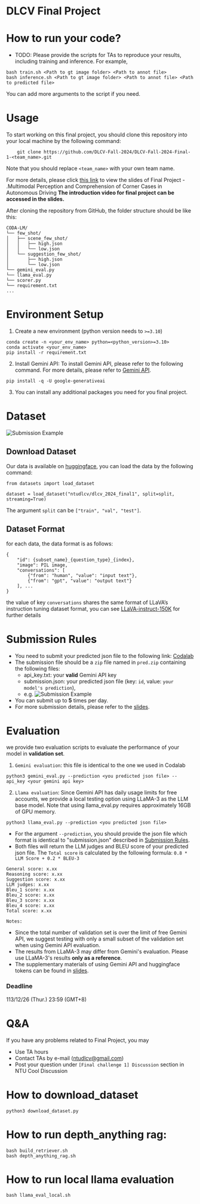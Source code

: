 # DLCV Final Project

# How to run your code?
* TODO: Please provide the scripts for TAs to reproduce your results, including training and inference. For example,

```
bash train.sh <Path to gt image folder> <Path to annot file>
bash inference.sh <Path to gt image folder> <Path to annot file> <Path to predicted file>
```

You can add more arguments to the script if you need.

# Usage
To start working on this final project, you should clone this repository into your local machine by the following command:
```
    git clone https://github.com/DLCV-Fall-2024/DLCV-Fall-2024-Final-1-<team_name>.git
```
Note that you should replace `<team_name>` with your own team name.

For more details, please click [this link](https://docs.google.com/presentation/d/1eeXx_dL0OgkDn9_lhXnimTHrE6OYvAiiVOBwo2CTVOQ/edit#slide=id.g3196368f9ef_0_288) to view the slides of Final Project - .Multimodal Perception and Comprehension of Corner Cases in Autonomous Driving **The introduction video for final project can be accessed in the slides.**

After cloning the repository from GitHub, the folder structure should be like this:
```
CODA-LM/
└── few_shot/
│   ├── scene_few_shot/
│   │   ├── high.json
│   │   └── low.json
│   └── suggestion_few_shot/
│       ├── high.json
│       └── low.json
└── gemini_eval.py
└── llama_eval.py
└── scorer.py
└── requirement.txt
...
```

# Environment Setup
1. Create a new environment (python version needs to `>=3.10`)
```
conda create -n <your_env_name> python=<python_version>=3.10>
conda activate <your_env_name>
pip install -r requirement.txt
```
2. Install Gemini API: To install Gemini API, please refer to the following command. For more details, please refer to [Gemini API](https://ai.google.dev/gemini-api/docs/quickstart?hl=zh-tw&_gl=1*ciqklc*_up*MQ..&gclid=Cj0KCQiAgJa6BhCOARIsAMiL7V8rppSkxxeqt-eVsCczUZ8Iz2mXXiTi1EkuP7K2xalpBYOk9HLgbv0aAqAIEALw_wcB&lang=python).
```
pip install -q -U google-generativeai
```
3. You can install any additional packages you need for you final project.

# Dataset

![Submission Example](images/dataset.png)

## Download Dataset
Our data is available on [huggingface](https://huggingface.co/datasets/ntudlcv/dlcv_2024_final1), you can load the data by the following command:
```
from datasets import load_dataset

dataset = load_dataset("ntudlcv/dlcv_2024_final1", split=split, streaming=True)
```
The argument `split` can be `["train", "val", "test"]`.

## Dataset Format
for each data, the data format is as follows:
```
{
    "id": {subset_name}_{question_type}_{index},
    "image": PIL image,
    "conversations": [
        {"from": "human", "value": "input text"},
        {"from": "gpt", "value": "output text"}
    ], ...
}
```
the value of key `conversations` shares the same format of LLaVA’s instruction tuning dataset format, you can see [LLaVA-instruct-150K](https://huggingface.co/datasets/liuhaotian/LLaVA-Instruct-150K) for further details


# Submission Rules
* You need to submit your predicted json file to the following link: [Codalab](https://codalab.lisn.upsaclay.fr/competitions/21009?secret_key=7bbae235-15a2-4e00-8e21-766ce95cd917&fbclid=IwZXh0bgNhZW0CMTAAAR1ZAHQiBXUiK8EN7bJm9wxxCA4DPutVfoiIOeLp6RVxpy31NSlot88bALE_aem_k_BebUC_R8P_nq9dTDlIzA)
* The submission file should be a `zip` file named in `pred.zip` containing the following files:
    * api_key.txt: your **valid** Gemini API key
    * submission.json: your predicted json file (key: `id`, value: `your model's prediction`),
    * e.g.
![Submission Example](images/submission.png)
* You can submit up to **5** times per day.
* For more submission details, please refer to the [slides](https://docs.google.com/presentation/d/1eeXx_dL0OgkDn9_lhXnimTHrE6OYvAiiVOBwo2CTVOQ/edit#slide=id.g319b4042369_5_87).

# Evaluation
we provide two evaluation scripts to evaluate the performance of your model in **validation set**.
1. `Gemini evaluation`: this file is identical to the one we used in Codalab
```
python3 gemini_eval.py --prediction <you predicted json file> --api_key <your gemini api key>
```
2. `Llama evaluation`: Since Gemini API has daily usage limits for free accounts, we provide a local testing option using LLaMA-3 as the LLM base model. Note that using llama_eval.py requires approximately 16GB of GPU memory.
```
python3 llama_eval.py --prediction <you predicted json file>
```
* For the argument `--prediction`, you should provide the json file which format is identical to "submission.json" described in [Submission Rules](#Submission-Rules).
* Both files will return the LLM judges and BLEU score of your predicted json file. The `Total score` is calculated by the following formula: `0.8 * LLM Score + 0.2 * BLEU-3`
```
General score: x.xx
Reasoning score: x.xx
Suggestion score: x.xx
LLM judges: x.xx
Bleu_1 score: x.xx
Bleu_2 score: x.xx
Bleu_3 score: x.xx
Bleu_4 score: x.xx
Total score: x.xx
```
`Notes:`
* Since the total number of validation set is over the limit of free Gemini API, we suggest testing with only a small subset of the validation set when using Gemini API evaluation.
* The results from LLaMA-3 may differ from Gemini's evaluation. Please use LLaMA-3's results **only as a reference**.
* The supplementary materials of using Gemini API and huggingface tokens can be found in [slides](https://docs.google.com/presentation/d/1eeXx_dL0OgkDn9_lhXnimTHrE6OYvAiiVOBwo2CTVOQ/edit#slide=id.g31b10de1f8f_7_155).

### Deadline
113/12/26 (Thur.) 23:59 (GMT+8)

# Q&A
If you have any problems related to Final Project, you may
- Use TA hours
- Contact TAs by e-mail ([ntudlcv@gmail.com](mailto:ntudlcv@gmail.com))
- Post your question under `[Final challenge 1] Discussion` section in NTU Cool Discussion

# How to download_dataset
```
python3 download_dataset.py
```

# How to run depth_anything rag:
```
bash build_retriever.sh
bash depth_anything_rag.sh
```

# How to run local llama evaluation
```
bash llama_eval_local.sh
```
